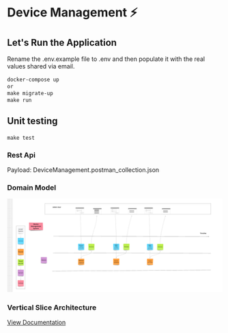 # Device Management ⚡️

## Let's Run the Application 

Rename the .env.example file to .env and then populate it with the real values shared via email.

```
docker-compose up
or
make migrate-up
make run
```
## Unit testing
```
make test
```

### Rest Api
Payload: DeviceManagement.postman_collection.json

### Domain Model
![Image](./assets/event-modeling.png?raw=true)

### Vertical Slice Architecture
[View Documentation](assets/vertical_slice_and_event_modeling.pdf)